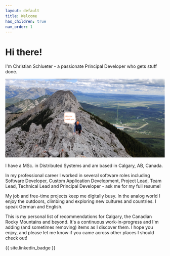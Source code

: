 ```yaml
---
layout: default
title: Welcome
has_children: true
nav_order: 1
---
```

# Hi there!
I'm Christian Schlueter - a passionate Principal Developer who gets stuff done.

![Christian on Mount Baldy](christian-baldy-peak.jpg)

I have a MSc. in Distributed Systems and am based in Calgary, AB, Canada.

In my professional career I worked in several software roles including Software Developer, Custom Application Development, Project Lead, Team Lead, Technical Lead and Principal Developer - ask me for my full resume!

My job and free-time projects keep me digitally busy. In the analog world I enjoy the outdoors, climbing and exploring new cultures and countries. I speak German and English.

This is my personal list of recommendations for Calgary, the Canadian Rocky Mountains and beyond. It's a continuous work-in-progress and I'm adding (and sometimes removing) items as I discover them. I hope you enjoy, and please let me know if you came across other places I should check out!

{{ site.linkedin_badge }}